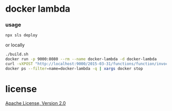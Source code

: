 # docker lambda

### usage

```sh
npx sls deploy
```

or locally

```sh
./build.sh
docker run -p 9000:8080 --rm --name docker-lambda -d docker-lambda
curl -vXPOST "http://localhost:9000/2015-03-31/functions/function/invocations" -d '{"payload":"hello world!"}'
docker ps --filter=name=docker-lambda -q | xargs docker stop
```

# license
[Apache License, Version 2.0](LICENSE)
